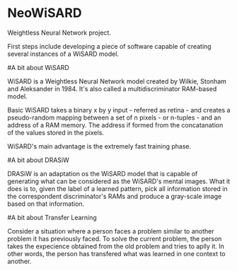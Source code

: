# NeoWiSARD
Weightless Neural Network project.

First steps include developing a piece of software capable of creating several instances of a WiSARD model.

#A bit about WiSARD

WiSARD is a Weightless Neural Network model created by Wilkie, Stonham and Aleksander in 1984. It's also called a multidiscriminator RAM-based model.

Basic WiSARD takes a binary x by y input - referred as retina - and creates a pseudo-random mapping between a set of n pixels - or n-tuples - and an address of a RAM memory. The address if formed from the concatanation of the values stored in the pixels.

WiSARD's main advantage is the extremely fast training phase.

#A bit about DRASiW

DRASiW is an adaptation os the WiSARD model that is capable of generating what can be considered as the WiSARD's mental images. What it does is to, given the label of a learned pattern, pick all information stored in the correspondent discriminator's RAMs and produce a gray-scale image based on that information.

#A bit about Transfer Learning

Consider a situation where a person faces a problem similar to another problem it has previously faced. To solve the current problem, the person takes the expecience obtained from the old problem and tries to aplly it. In other words, the person has transfered what was learned in one context to another.
